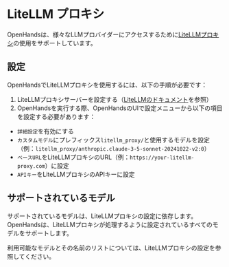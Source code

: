 # LiteLLM プロキシ

OpenHandsは、様々なLLMプロバイダーにアクセスするために[LiteLLMプロキシ](https://docs.litellm.ai/docs/proxy/quick_start)の使用をサポートしています。

## 設定

OpenHandsでLiteLLMプロキシを使用するには、以下の手順が必要です：

1. LiteLLMプロキシサーバーを設定する（[LiteLLMのドキュメント](https://docs.litellm.ai/docs/proxy/quick_start)を参照）
2. OpenHandsを実行する際、OpenHandsのUIで設定メニューから以下の項目を設定する必要があります：
  * `詳細設定`を有効にする
  * `カスタムモデル`にプレフィックス`litellm_proxy/`と使用するモデルを設定（例：`litellm_proxy/anthropic.claude-3-5-sonnet-20241022-v2:0`）
  * `ベースURL`をLiteLLMプロキシのURL（例：`https://your-litellm-proxy.com`）に設定
  * `APIキー`をLiteLLMプロキシのAPIキーに設定

## サポートされているモデル

サポートされているモデルは、LiteLLMプロキシの設定に依存します。OpenHandsは、LiteLLMプロキシが処理するように設定されているすべてのモデルをサポートします。

利用可能なモデルとその名前のリストについては、LiteLLMプロキシの設定を参照してください。
